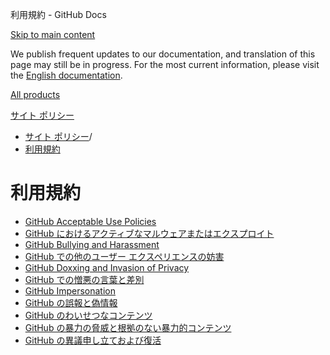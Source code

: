 利用規約 - GitHub Docs

[Skip to main content](#main-content)

We publish frequent updates to our documentation, and translation of this page may still be in progress. For the most current information, please visit the [English documentation](/en).

[All products](/ja)

[サイト ポリシー](/ja/site-policy)

* [サイト ポリシー](/ja/site-policy)/
* [利用規約](/ja/site-policy/acceptable-use-policies)

利用規約
==========

* [GitHub Acceptable Use Policies](/ja/site-policy/acceptable-use-policies/github-acceptable-use-policies)
* [GitHub におけるアクティブなマルウェアまたはエクスプロイト](/ja/site-policy/acceptable-use-policies/github-active-malware-or-exploits)
* [GitHub Bullying and Harassment](/ja/site-policy/acceptable-use-policies/github-bullying-and-harassment)
* [GitHub での他のユーザー エクスペリエンスの妨害](/ja/site-policy/acceptable-use-policies/github-disrupting-the-experience-of-other-users)
* [GitHub Doxxing and Invasion of Privacy](/ja/site-policy/acceptable-use-policies/github-doxxing-and-invasion-of-privacy)
* [GitHub での憎悪の言葉と差別](/ja/site-policy/acceptable-use-policies/github-hate-speech-and-discrimination)
* [GitHub Impersonation](/ja/site-policy/acceptable-use-policies/github-impersonation)
* [GitHub の誤報と偽情報](/ja/site-policy/acceptable-use-policies/github-misinformation-and-disinformation)
* [GitHub のわいせつなコンテンツ](/ja/site-policy/acceptable-use-policies/github-sexually-obscene-content)
* [GitHub の暴力の脅威と根拠のない暴力的コンテンツ](/ja/site-policy/acceptable-use-policies/github-threats-of-violence-and-gratuitously-violent-content)
* [GitHub の異議申し立ておよび復活](/ja/site-policy/acceptable-use-policies/github-appeal-and-reinstatement)
